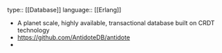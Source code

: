 type:: [[Database]]
language:: [[Erlang]]

- A planet scale, highly available, transactional database built on CRDT technology
- https://github.com/AntidoteDB/antidote
-